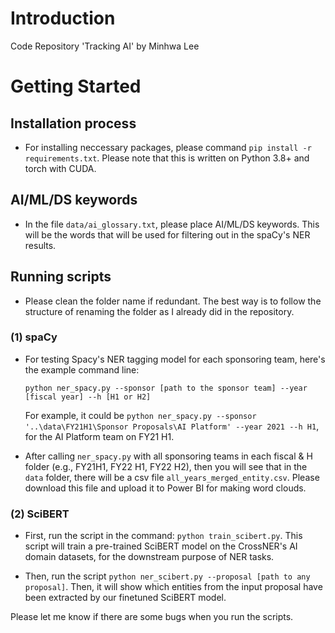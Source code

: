 # Introduction 

Code Repository 'Tracking AI' by Minhwa Lee

# Getting Started

## 	Installation process

- For installing neccessary packages, please command `pip install -r requirements.txt`. Please note that this is written on Python 3.8+ and torch with CUDA. 

## AI/ML/DS keywords
- In the file `data/ai_glossary.txt`, please place AI/ML/DS keywords. This will be the words that will be used for filtering out in the spaCy's NER results. 

## Running scripts
- Please clean the folder name if redundant. The best way is to follow the structure of renaming the folder as I already did in the repository.

### (1) spaCy 
- For testing Spacy's NER tagging model for each sponsoring team, here's the example command line: 

    `python ner_spacy.py --sponsor [path to the sponsor team] --year [fiscal year] --h [H1 or H2]`
    
    For example, it could be `python ner_spacy.py --sponsor '..\data\FY21H1\Sponsor Proposals\AI Platform' --year 2021 --h H1`, for the AI Platform team on FY21 H1. 

- After calling `ner_spacy.py` with all sponsoring teams in each fiscal & H folder (e.g., FY21H1, FY22 H1, FY22 H2), then you will see that in the `data` folder, there will be a csv file `all_years_merged_entity.csv`. Please download this file and upload it to Power BI for making word clouds. 

### (2) SciBERT
- First, run the script in the command: `python train_scibert.py`. This script will train a pre-trained SciBERT model on the CrossNER's AI domain datasets, for the downstream purpose of NER tasks.

- Then, run the script `python ner_scibert.py --proposal [path to any proposal]`. Then, it will show which entities from the input proposal have been extracted by our finetuned SciBERT model. 


Please let me know if there are some bugs when you run the scripts. 